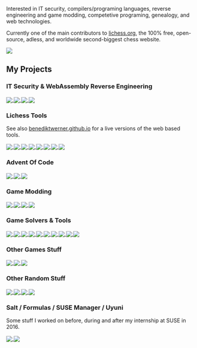Interested in IT security, compilers/programing languages, reverse engineering and game modding, competetive programing, genealogy, and web technologies.

Currently one of the main contributors to [lichess.org](https://lichess.org), the 100% free, open-source, adless, and worldwide second-biggest chess website.

<a href="https://github.com/lichess-org/lila">
  <img align="center" src="https://github-readme-stats.vercel.app/api/pin/?username=lichess-org&repo=lila&show_owner=true" />
</a>

## My Projects

### IT Security & WebAssembly Reverse Engineering

<a href="https://github.com/benediktwerner/rewasm">
  <img align="center" src="https://github-readme-stats.vercel.app/api/pin/?username=benediktwerner&repo=rewasm" />
</a>
<a href="https://github.com/benediktwerner/wasmdbg">
  <img align="center" src="https://github-readme-stats.vercel.app/api/pin/?username=benediktwerner&repo=wasmdbg" />
</a>
<a href="https://github.com/benediktwerner/cscg2020">
  <img align="center" src="https://github-readme-stats.vercel.app/api/pin/?username=benediktwerner&repo=cscg2020" />
</a>
<a href="https://github.com/benediktwerner/pwnutils">
  <img align="center" src="https://github-readme-stats.vercel.app/api/pin/?username=benediktwerner&repo=pwnutils" />
</a>

### Lichess Tools

See also [benediktwerner.github.io](https://benediktwerner.github.io/) for a live versions of the web based tools.

<a href="https://github.com/benediktwerner/lichess-docker">
  <img align="center" src="https://github-readme-stats.vercel.app/api/pin/?username=benediktwerner&repo=lichess-docker" />
</a>
<a href="https://github.com/benediktwerner/liusearch">
  <img align="center" src="https://github-readme-stats.vercel.app/api/pin/?username=benediktwerner&repo=liusearch" />
</a>
<a href="https://github.com/benediktwerner/CR-bot">
  <img align="center" src="https://github-readme-stats.vercel.app/api/pin/?username=benediktwerner&repo=CR-bot" />
</a>
<a href="https://github.com/benediktwerner/Twitch-Chat-vs-Streamer-Lichess">
  <img align="center" src="https://github-readme-stats.vercel.app/api/pin/?username=benediktwerner&repo=Twitch-Chat-vs-Streamer-Lichess" />
</a>
<a href="https://github.com/benediktwerner/lichess-themed-tournament-schedule">
  <img align="center" src="https://github-readme-stats.vercel.app/api/pin/?username=benediktwerner&repo=lichess-themed-tournament-schedule" />
</a>
<a href="https://github.com/benediktwerner/lichess-challenge-list">
  <img align="center" src="https://github-readme-stats.vercel.app/api/pin/?username=benediktwerner&repo=lichess-challenge-list" />
</a>
<a href="https://github.com/benediktwerner/lichess-list-banned-team-members">
  <img align="center" src="https://github-readme-stats.vercel.app/api/pin/?username=benediktwerner&repo=lichess-list-banned-team-members" />
</a>
<a href="https://github.com/benediktwerner/fide-binance">
  <img align="center" src="https://github-readme-stats.vercel.app/api/pin/?username=benediktwerner&repo=fide-binance" />
</a>

### Advent Of Code

<a href="https://github.com/benediktwerner/AdventOfCode">
  <img align="center" src="https://github-readme-stats.vercel.app/api/pin/?username=benediktwerner&repo=AdventOfCode" />
</a>
<a href="https://github.com/benediktwerner/intcode">
  <img align="center" src="https://github-readme-stats.vercel.app/api/pin/?username=benediktwerner&repo=intcode" />
</a>
<a href="https://github.com/benediktwerner/aoc-leaderboard">
  <img align="center" src="https://github-readme-stats.vercel.app/api/pin/?username=benediktwerner&repo=aoc-leaderboard" />
</a>

### Game Modding

<a href="https://github.com/benediktwerner/Desperados3Mods">
  <img align="center" src="https://github-readme-stats.vercel.app/api/pin/?username=benediktwerner&repo=Desperados3Mods" />
</a>
<a href="https://github.com/ytinu-mods/ytinu">
  <img align="center" src="https://github-readme-stats.vercel.app/api/pin/?username=ytinu-mods&repo=ytinu" />
</a>
<a href="https://github.com/benediktwerner/MF22Mods">
  <img align="center" src="https://github-readme-stats.vercel.app/api/pin/?username=benediktwerner&repo=MF22Mods" />
</a>
<a href="https://github.com/benediktwerner/RewiredBlocker">
  <img align="center" src="https://github-readme-stats.vercel.app/api/pin/?username=benediktwerner&repo=RewiredBlocker" />
</a>

### Game Solvers & Tools

<a href="https://github.com/benediktwerner/NonogrammSolver">
  <img align="center" src="https://github-readme-stats.vercel.app/api/pin/?username=benediktwerner&repo=NonogrammSolver" />
</a>
<a href="https://github.com/benediktwerner/CrossCellsSolver">
  <img align="center" src="https://github-readme-stats.vercel.app/api/pin/?username=benediktwerner&repo=CrossCellsSolver" />
</a>
<a href="https://github.com/benediktwerner/WoodRiddleSolver">
  <img align="center" src="https://github-readme-stats.vercel.app/api/pin/?username=benediktwerner&repo=WoodRiddleSolver" />
</a>
<a href="https://github.com/benediktwerner/WordLadder">
  <img align="center" src="https://github-readme-stats.vercel.app/api/pin/?username=benediktwerner&repo=WordLadder" />
</a>
<a href="https://github.com/benediktwerner/Minesweeper">
  <img align="center" src="https://github-readme-stats.vercel.app/api/pin/?username=benediktwerner&repo=Minesweeper" />
</a>
<a href="https://github.com/benediktwerner/trees-and-tents">
  <img align="center" src="https://github-readme-stats.vercel.app/api/pin/?username=benediktwerner&repo=trees-and-tents" />
</a>
<a href="https://github.com/benediktwerner/KTANEPasswordCracker">
  <img align="center" src="https://github-readme-stats.vercel.app/api/pin/?username=benediktwerner&repo=KTANEPasswordCracker" />
</a>
<a href="https://github.com/benediktwerner/SudokuSolverPython">
  <img align="center" src="https://github-readme-stats.vercel.app/api/pin/?username=benediktwerner&repo=SudokuSolverPython" />
</a>
<a href="https://github.com/benediktwerner/bad-north-save-game-editor">
  <img align="center" src="https://github-readme-stats.vercel.app/api/pin/?username=benediktwerner&repo=bad-north-save-game-editor" />
</a>
<a href="https://github.com/benediktwerner/vampire-survivors-power-up-calculator">
  <img align="center" src="https://github-readme-stats.vercel.app/api/pin/?username=benediktwerner&repo=vampire-survivors-power-up-calculator" />
</a>

### Other Games Stuff

<a href="https://github.com/benediktwerner/DnDScreen">
  <img align="center" src="https://github-readme-stats.vercel.app/api/pin/?username=benediktwerner&repo=DnDScreen" />
</a>
<a href="https://github.com/benediktwerner/dnd-tracker">
  <img align="center" src="https://github-readme-stats.vercel.app/api/pin/?username=benediktwerner&repo=dnd-tracker" />
</a>
<a href="https://github.com/benediktwerner/two-lying">
  <img align="center" src="https://github-readme-stats.vercel.app/api/pin/?username=benediktwerner&repo=two-lying" />
</a>

### Other Random Stuff

<a href="https://github.com/benediktwerner/WikiLinkAnalyzer">
  <img align="center" src="https://github-readme-stats.vercel.app/api/pin/?username=benediktwerner&repo=WikiLinkAnalyzer" />
</a>
<a href="https://github.com/benediktwerner/bxbot">
  <img align="center" src="https://github-readme-stats.vercel.app/api/pin/?username=benediktwerner&repo=bxbot" />
</a>
<a href="https://github.com/benediktwerner/RobotCarolCalculator">
  <img align="center" src="https://github-readme-stats.vercel.app/api/pin/?username=benediktwerner&repo=RobotCarolCalculator" />
</a>
<a href="https://github.com/benediktwerner/KorrekturTool">
  <img align="center" src="https://github-readme-stats.vercel.app/api/pin/?username=benediktwerner&repo=KorrekturTool" />
</a>

### Salt / Formulas / SUSE Manager / Uyuni

Some stuff I worked on before, during and after my internship at SUSE in 2016.

<a href="https://github.com/benediktwerner/FormulaManage">
  <img align="center" src="https://github-readme-stats.vercel.app/api/pin/?username=benediktwerner&repo=FormulaManager" />
</a>
<a href="https://github.com/benediktwerner/openstack-formula">
  <img align="center" src="https://github-readme-stats.vercel.app/api/pin/?username=benediktwerner&repo=openstack-formula" />
</a>
